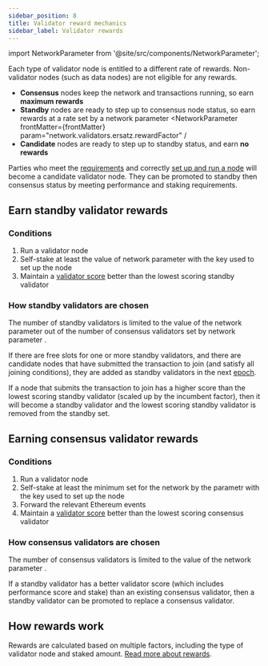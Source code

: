 ```yaml
---
sidebar_position: 8
title: Validator reward mechanics
sidebar_label: Validator rewards
---
```

import NetworkParameter from '@site/src/components/NetworkParameter';

Each type of validator node is entitled to a different rate of rewards. Non-validator nodes (such as data nodes) are not eligible for any rewards.

- **Consensus** nodes keep the network and transactions running, so earn **maximum rewards**
- **Standby** nodes are ready to step up to consensus node status, so earn rewards at a rate set by a network parameter <NetworkParameter frontMatter={frontMatter} param="network.validators.ersatz.rewardFactor" / 
- **Candidate** nodes are ready to step up to standby status, and earn **no rewards**

Parties who meet the [requirements](requirements) and correctly [set up and run a node](get-started) will become a candidate validator node. They can be promoted to standby then consensus status by meeting performance and staking requirements.

## Earn standby validator rewards

### Conditions
1. Run a validator node
2. Self-stake at least the value of network parameter <NetworkParameter frontMatter={frontMatter} param="reward.staking.delegation.minimumValidatorStake" /> with the key used to set up the node
3. Maintain a [validator score](../concepts/vega-chain#validator-node-performance) better than the lowest scoring standby validator

### How standby validators are chosen

The number of standby validators is limited to the value of the network parameter <NetworkParameter frontMatter={frontMatter} param="network.validators.ersatz.multipleOfTendermintValidators" /> out of the number of consensus validators set by network parameter <NetworkParameter frontMatter={frontMatter} param="network.validators.multisig.numberOfSigners" />.

If there are free slots for one or more standby validators, and there are candidate nodes that have submitted the transaction to join (and satisfy all joining conditions), they are added as standby validators in the next [epoch](../concepts/vega-chain/network.md#epochs).

If a node that submits the transaction to join has a higher score than the lowest scoring standby validator (scaled up by the incumbent factor), then it will become a standby validator and the lowest scoring standby validator is removed from the standby set.

## Earning consensus validator rewards

### Conditions

1. Run a validator node
2. Self-stake at least the minimum set for the network by the parametr <NetworkParameter frontMatter={frontMatter} param="reward.staking.delegation.minimumValidatorStake" /> with the key used to set up the node
3. Forward the relevant Ethereum events
3. Maintain a [validator score](../concepts/vega-chain#validator-node-performance) better than the lowest scoring consensus validator

### How consensus validators are chosen

The number of consensus validators is limited to the value of the network parameter <NetworkParameter frontMatter={frontMatter} param="network.validators.multisig.numberOfSigners" />.

If a standby validator has a better validator score (which includes performance score and stake) than an existing consensus validator, then a standby validator can be promoted to replace a consensus validator.

## How rewards work

Rewards are calculated based on multiple factors, including the type of validator node and staked amount. [Read more about rewards](../concepts/vega-chain#rewards).